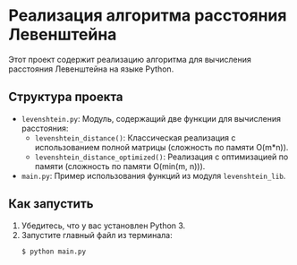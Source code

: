 # Реализация алгоритма расстояния Левенштейна

Этот проект содержит реализацию алгоритма для вычисления расстояния Левенштейна на языке Python.

## Структура проекта

-   `levenshtein.py`: Модуль, содержащий две функции для вычисления расстояния:
    -   `levenshtein_distance()`: Классическая реализация с использованием полной матрицы (сложность по памяти O(m*n)).
    -   `levenshtein_distance_optimized()`: Реализация с оптимизацией по памяти (сложность по памяти O(min(m, n))).
-   `main.py`: Пример использования функций из модуля `levenshtein_lib`.

## Как запустить

1.  Убедитесь, что у вас установлен Python 3.
2.  Запустите главный файл из терминала:
    ```bash
    $ python main.py
    ```